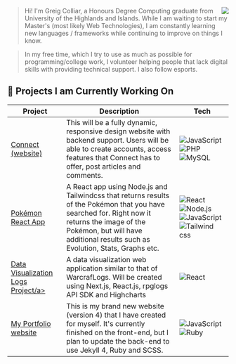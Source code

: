 
<!-- # [![Greig Colliar | GitHub Banner](https://raw.githubusercontent.com/greigac/greigac/main/imgs/gclogo01.png)](https://www.linkedin.com/in/greigcolliar/) -->

<!-- <p align="center">
    <a href="https://greigac.github.io/">
        <img src="https://raw.githubusercontent.com/greigac/greigac/main/imgs/social/website1.png">
    </a>&nbsp;&nbsp;
    <a href="https://www.linkedin.com/in/greigcolliar/">
        <img src="https://raw.githubusercontent.com/greigac/greigac/main/imgs/social/linkedin1.png">
    </a>&nbsp;&nbsp;
    <a href="https://www.twitter.com/">
        <img src="https://raw.githubusercontent.com/greigac/greigac/main/imgs/social/twitter1.png">
    </a>&nbsp;&nbsp;
    <a href="https://www.hackerrank.com/">
        <img src="https://raw.githubusercontent.com/greigac/greigac/main/imgs/social/hackerrank1.png">
    </a>&nbsp;&nbsp;
    <a href="https://github.com/greigac/greigac/blob/main/cv/Greig-Colliar-Curriculum-Vitae.md">
        <img src="https://raw.githubusercontent.com/greigac/greigac/main/imgs/social/cv1.png">
    </a>
</p> -->

<p>
    <img align="right" src="https://github-readme-stats.vercel.app/api/top-langs/?username=greig-colliar&layout=compact&theme=dark&hide_langs_below=1" />
</p>

> Hi! I'm Greig Colliar, a Honours Degree Computing graduate from University of the Highlands and Islands.
While I am waiting to start my Master's (most likely Web Technologies), I am constantly learning new languages / frameworks while continuing to improve on things I know. 

> In my free time, which I try to use as much as possible for programming/college work, I volunteer helping people 
that lack digital skills with providing technical support. I also follow esports. 

<h2 align="left">
    🌱 Projects I am Currently Working On 
</h2>

<table align="center">
    <thead>
        <tr>
            <th>Project</th>
            <th>Description</th>
            <th>Tech</th>
        <tr>
    </thead>
    <tbody>
        <tr>
            <td>
                <a href="https://github.com/greigac/">Connect (website)</a>
            </td>
            <td>This will be a fully dynamic, responsive design website with backend support. Users will be
            able to create accounts, access features that Connect has to offer, post articles and comments. </td>
            <td>
                <img alt="JavaScript"  src="https://img.shields.io/badge/JavaScript-323330?style=for-the-badge&logo=javascript&logoColor=F7DF1E"/>
                <img alt="PHP"  src="https://img.shields.io/badge/PHP-777BB4?style=for-the-badge&logo=php&logoColor=white"/>
                <img alt="MySQL"  src="https://img.shields.io/badge/MySQL-00000F?style=for-the-badge&logo=mysql&logoColor=white"/>
            </td>
        </tr>
        <tr>
            <td>
                <a href="https://github.com/greigac/pokemon-react-app">
                    Pokémon React App
                </a>
            </td>
            <td>
                A React app using Node.js and Tailwindcss that returns results of the Pokémon that you have 
                searched for. Right now it returns the image of the Pokémon, but will have additional results 
                such as Evolution, Stats, Graphs etc.  
            </td>
            <td>
                <img alt="React" src="https://img.shields.io/badge/React-20232A?style=for-the-badge&logo=react&logoColor=61DAFB"/>
                <img alt="Node.js" src="https://img.shields.io/badge/Node.js-43853D?style=for-the-badge&logo=node.js&logoColor=white"/>
                <img alt="JavaScript"  src="https://img.shields.io/badge/JavaScript-323330?style=for-the-badge&logo=javascript&logoColor=F7DF1E"/>
                <img alt="Tailwind css" src="https://img.shields.io/badge/Tailwind_CSS-38B2AC?style=for-the-badge&logo=tailwind-css&logoColor=white"/>
            </td>
        </tr>
        <tr>
            <td>
                <a href="https://github.com/greigac/data-visualization-logs-proj">Data Visualization Logs Project/a>
            </td>
            <td>
                A data visualization web application similar to that of WarcrafLogs. Will be created using Next.js, React.js, rpglogs API SDK and Highcharts
            </td>
            <td>
                <img alt="React" src="https://img.shields.io/badge/React-20232A?style=for-the-badge&logo=react&logoColor=61DAFB"/>
            </td>
        </tr>
        <tr>
            <td>
              <a href="https://github.com/greigac/greigac.github.io">
                My Portfolio website
              </a>
            </td>
            <td>
              This is my brand new website (version 4) that I have created for myself. It's currently finished on
              the front-end, but I plan to update the back-end to use Jekyll 4, Ruby and SCSS.
            </td>
            <td>
                <img alt="JavaScript"  src="https://img.shields.io/badge/JavaScript-323330?style=for-the-badge&logo=javascript&logoColor=F7DF1E"/>
                <img alt="Ruby"  src="https://img.shields.io/badge/Ruby-CC342D?style=for-the-badge&logo=ruby&logoColor=white"/>
            </td>
        </tr>
    </tbody>
</table>

<!-- <h2 align="left">
    📝 Learning Constantly
</h2> -->

<!-- <p align="center">
  <img alt="HTML5"  src="https://img.shields.io/badge/HTML5-E34F26?style=for-the-badge&logo=html5&logoColor=white"/>
  <img alt="CSS3"  src="https://img.shields.io/badge/CSS3-1572B6?style=for-the-badge&logo=css3&logoColor=white"/>
  <img alt="JavaScript"  src="https://img.shields.io/badge/JavaScript-323330?style=for-the-badge&logo=javascript logoColor=F7DF1E"/>
  <img alt="Python"  src="https://img.shields.io/badge/Python-3776AB?style=for-the-badge&logo=python&logoColor=white"/>
  <img alt="NodeJS"  src="https://img.shields.io/badge/Node.js-43853D?style=for-the-badge&logo=node.js&logoColor=white"/>
  <img alt="PHP"  src="https://img.shields.io/badge/PHP-777BB4?style=for-the-badge&logo=php&logoColor=white"/>
  <img alt="React" src="https://img.shields.io/badge/React-20232A?style=for-the-badge&logo=react&logoColor=61DAFB"/>
  <img alt="Tailwind css" src="https://img.shields.io/badge/Tailwind_CSS-38B2AC?style=for-the-badge&logo=tailwind-css&logoColor=white"/>
  <img alt="Bootstrap" src="https://img.shields.io/badge/Bootstrap-563D7C?style=for-the-badge&logo=bootstrap&logoColor=white"/>
  <img alt="MySQL"  src="https://img.shields.io/badge/MySQL-00000F?style=for-the-badge&logo=mysql&logoColor=white"/>
  <img alt="AWS"  src="https://img.shields.io/badge/Amazon_AWS-232F3E?style=for-the-badge&logo=amazon-aws&logoColor=white"/>
  <img alt="Github"  src="https://img.shields.io/badge/GitHub-100000?style=for-the-badge&logo=github&logoColor=white"/>
  <img alt="Photoshop"  src="https://aleen42.github.io/badges/src/photoshop.svg"/>
</p> -->

<!---
greigac/greigac is a ✨ special ✨ repository because its `README.md` (this file) appears on your GitHub profile.
You can click the Preview link to take a look at your changes.
--->
